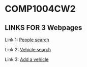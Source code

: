 ﻿# COMP1004CW2

## LINKS FOR 3 Webpages

Link 1: [People search]([https://link-url-here.org](https://extremedose.github.io/COMP1004CW2/)people.html)

Link 2: [Vehicle search]([https://link-url-here.org](https://extremedose.github.io/COMP1004CW2/)vehicle.html)

Link 3: [Add a vehicle]([https://link-url-here.org](https://extremedose.github.io/COMP1004CW2/)add-vehicle.html)
